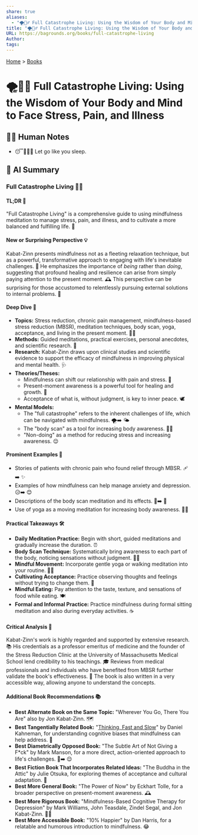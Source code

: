 ```yaml
---
share: true
aliases:
  - "🌪️🧘‍♂️ Full Catastrophe Living: Using the Wisdom of Your Body and Mind to Face Stress, Pain, and Illness"
title: "🌪️🧘‍♂️ Full Catastrophe Living: Using the Wisdom of Your Body and Mind to Face Stress, Pain, and Illness"
URL: https://bagrounds.org/books/full-catastrophe-living
Author: 
tags: 
---
```

[Home](../index.md) > [Books](./index.md)  
# 🌪️🧘‍♂️ Full Catastrophe Living: Using the Wisdom of Your Body and Mind to Face Stress, Pain, and Illness  
## 📝🐒 Human Notes  
- 😴🧘🏼‍♀️ Let go like you sleep.  
  
## 🤖 AI Summary  
### Full Catastrophe Living 🧘‍♂️  
#### TL;DR 🤯  
  
"Full Catastrophe Living" is a comprehensive guide to using mindfulness meditation to manage stress, pain, and illness, and to cultivate a more balanced and fulfilling life. 🌟  
  
#### New or Surprising Perspective 💡  
  
Kabat-Zinn presents mindfulness not as a fleeting relaxation technique, but as a powerful, transformative approach to engaging with life's inevitable challenges. 🌈 He emphasizes the importance of _being_ rather than _doing_, suggesting that profound healing and resilience can arise from simply paying attention to the present moment. 🕰️ This perspective can be surprising for those accustomed to relentlessly pursuing external solutions to internal problems. 🧐  
  
#### Deep Dive 🌊  
  
- **Topics:** Stress reduction, chronic pain management, mindfulness-based stress reduction (MBSR), meditation techniques, body scan, yoga, acceptance, and living in the present moment. 🧘‍♀️  
- **Methods:** Guided meditations, practical exercises, personal anecdotes, and scientific research. 🔬  
- **Research:** Kabat-Zinn draws upon clinical studies and scientific evidence to support the efficacy of mindfulness in improving physical and mental health. 🩺  
- **Theories/Theses:**  
    - Mindfulness can shift our relationship with pain and stress. 🧠  
    - Present-moment awareness is a powerful tool for healing and growth. 🌱  
    - Acceptance of what is, without judgment, is key to inner peace. 🕊️  
- **Mental Models:**  
    - The "full catastrophe" refers to the inherent challenges of life, which can be navigated with mindfulness. 🌪️➡️ 🌤️  
    - The "body scan" as a tool for increasing body awareness. 🕵️‍♂️  
    - "Non-doing" as a method for reducing stress and increasing awareness. 😌  
  
#### Prominent Examples 📝  
  
- Stories of patients with chronic pain who found relief through MBSR. 🩹➡️ ✨  
- Examples of how mindfulness can help manage anxiety and depression. 😥➡️ 😊  
- Descriptions of the body scan meditation and its effects. 🛌➡️ 🧘  
- Use of yoga as a moving meditation for increasing body awareness. 🤸‍♀️  
  
#### Practical Takeaways 🛠️  
  
- **Daily Meditation Practice:** Begin with short, guided meditations and gradually increase the duration. ⏰  
- **Body Scan Technique:** Systematically bring awareness to each part of the body, noticing sensations without judgment. 🕵️‍♂️  
- **Mindful Movement:** Incorporate gentle yoga or walking meditation into your routine. 🚶‍♀️  
- **Cultivating Acceptance:** Practice observing thoughts and feelings without trying to change them. 💭  
- **Mindful Eating:** Pay attention to the taste, texture, and sensations of food while eating. 🍽️  
- **Formal and Informal Practice:** Practice mindfulness during formal sitting meditation and also during everyday activities. ☕  
  
#### Critical Analysis 🧐  
  
Kabat-Zinn's work is highly regarded and supported by extensive research. 📚 His credentials as a professor emeritus of medicine and the founder of the Stress Reduction Clinic at the University of Massachusetts Medical School lend credibility to his teachings. 🎓 Reviews from medical professionals and individuals who have benefited from MBSR further validate the book's effectiveness. 🌟 The book is also written in a very accessible way, allowing anyone to understand the concepts.  
  
#### Additional Book Recommendations 📚  
  
- **Best Alternate Book on the Same Topic:** "Wherever You Go, There You Are" also by Jon Kabat-Zinn. 🗺️  
- **Best Tangentially Related Book:** "[Thinking, Fast and Slow](./thinking-fast-and-slow.md)" by Daniel Kahneman, for understanding cognitive biases that mindfulness can help address. 🧠  
- **Best Diametrically Opposed Book:** "The Subtle Art of Not Giving a F*ck" by Mark Manson, for a more direct, action-oriented approach to life's challenges. 🤬➡️ 😌  
- **Best Fiction Book That Incorporates Related Ideas:** "The Buddha in the Attic" by Julie Otsuka, for exploring themes of acceptance and cultural adaptation. 🎎  
- **Best More General Book:** "The Power of Now" by Eckhart Tolle, for a broader perspective on present-moment awareness. 🕰️  
- **Best More Rigorous Book:** "Mindfulness-Based Cognitive Therapy for Depression" by Mark Williams, John Teasdale, Zindel Segal, and Jon Kabat-Zinn. 👩‍⚕️  
- **Best More Accessible Book:** "10% Happier" by Dan Harris, for a relatable and humorous introduction to mindfulness. 😂